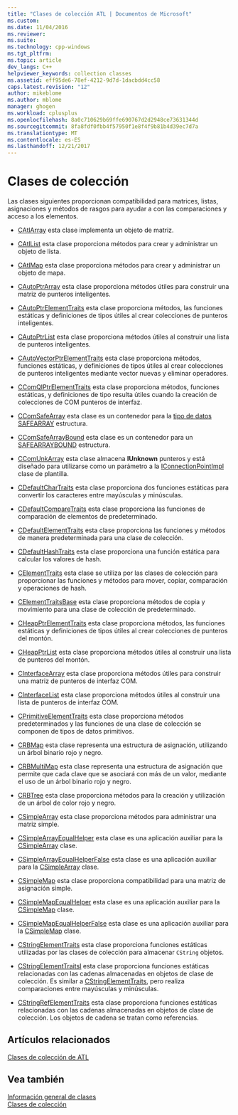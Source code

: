 ```yaml
---
title: "Clases de colección ATL | Documentos de Microsoft"
ms.custom: 
ms.date: 11/04/2016
ms.reviewer: 
ms.suite: 
ms.technology: cpp-windows
ms.tgt_pltfrm: 
ms.topic: article
dev_langs: C++
helpviewer_keywords: collection classes
ms.assetid: eff95de6-78ef-4212-9d7d-1dacbdd4cc58
caps.latest.revision: "12"
author: mikeblome
ms.author: mblome
manager: ghogen
ms.workload: cplusplus
ms.openlocfilehash: 8a0c710629b69ffe690767d2d2948ce73631344d
ms.sourcegitcommit: 8fa8fdf0fbb4f57950f1e8f4f9b81b4d39ec7d7a
ms.translationtype: MT
ms.contentlocale: es-ES
ms.lasthandoff: 12/21/2017
---
```

# <a name="collection-classes"></a>Clases de colección
Las clases siguientes proporcionan compatibilidad para matrices, listas, asignaciones y métodos de rasgos para ayudar a con las comparaciones y acceso a los elementos.  
  
-   [CAtlArray](../atl/reference/catlarray-class.md) esta clase implementa un objeto de matriz.  
  
-   [CAtlList](../atl/reference/catllist-class.md) esta clase proporciona métodos para crear y administrar un objeto de lista.  
  
-   [CAtlMap](../atl/reference/catlmap-class.md) esta clase proporciona métodos para crear y administrar un objeto de mapa.  
  
-   [CAutoPtrArray](../atl/reference/cautoptrarray-class.md) esta clase proporciona métodos útiles para construir una matriz de punteros inteligentes.  
  
-   [CAutoPtrElementTraits](../atl/reference/cautoptrelementtraits-class.md) esta clase proporciona métodos, las funciones estáticas y definiciones de tipos útiles al crear colecciones de punteros inteligentes.  
  
-   [CAutoPtrList](../atl/reference/cautoptrlist-class.md) esta clase proporciona métodos útiles al construir una lista de punteros inteligentes.  
  
-   [CAutoVectorPtrElementTraits](../atl/reference/cautovectorptrelementtraits-class.md) esta clase proporciona métodos, funciones estáticas, y definiciones de tipos útiles al crear colecciones de punteros inteligentes mediante vector nuevas y eliminar operadores.  
  
-   [CComQIPtrElementTraits](../atl/reference/ccomqiptrelementtraits-class.md) esta clase proporciona métodos, funciones estáticas, y definiciones de tipo resulta útiles cuando la creación de colecciones de COM punteros de interfaz.  
  
-   [CComSafeArray](../atl/reference/ccomsafearray-class.md) esta clase es un contenedor para la [tipo de datos SAFEARRAY](http://msdn.microsoft.com/en-us/9ec8025b-4763-4526-ab45-390c5d8b3b1e) estructura.  
  
-   [CComSafeArrayBound](../atl/reference/ccomsafearraybound-class.md) esta clase es un contenedor para un [SAFEARRAYBOUND](http://msdn.microsoft.com/en-us/303a9bdb-71d6-4f14-8747-84cf84936c6d) estructura.  
  
-   [CComUnkArray](../atl/reference/ccomunkarray-class.md) esta clase almacena **IUnknown** punteros y está diseñado para utilizarse como un parámetro a la [IConnectionPointImpl](../atl/reference/iconnectionpointimpl-class.md) clase de plantilla.  
  
-   [CDefaultCharTraits](../atl/reference/cdefaultchartraits-class.md) esta clase proporciona dos funciones estáticas para convertir los caracteres entre mayúsculas y minúsculas.  
  
-   [CDefaultCompareTraits](../atl/reference/cdefaultcomparetraits-class.md) esta clase proporciona las funciones de comparación de elementos de predeterminado.  
  
-   [CDefaultElementTraits](../atl/reference/cdefaultelementtraits-class.md) esta clase proporciona las funciones y métodos de manera predeterminada para una clase de colección.  
  
-   [CDefaultHashTraits](../atl/reference/cdefaulthashtraits-class.md) esta clase proporciona una función estática para calcular los valores de hash.  
  
-   [CElementTraits](../atl/reference/celementtraits-class.md) esta clase se utiliza por las clases de colección para proporcionar las funciones y métodos para mover, copiar, comparación y operaciones de hash.  
  
-   [CElementTraitsBase](../atl/reference/celementtraitsbase-class.md) esta clase proporciona métodos de copia y movimiento para una clase de colección de predeterminado.  
  
-   [CHeapPtrElementTraits](../atl/reference/cheapptrelementtraits-class.md) esta clase proporciona métodos, las funciones estáticas y definiciones de tipos útiles al crear colecciones de punteros del montón.  
  
-   [CHeapPtrList](../atl/reference/cheapptrlist-class.md) esta clase proporciona métodos útiles al construir una lista de punteros del montón.  
  
-   [CInterfaceArray](../atl/reference/cinterfacearray-class.md) esta clase proporciona métodos útiles para construir una matriz de punteros de interfaz COM.  
  
-   [CInterfaceList](../atl/reference/cinterfacelist-class.md) esta clase proporciona métodos útiles al construir una lista de punteros de interfaz COM.  
  
-   [CPrimitiveElementTraits](../atl/reference/cprimitiveelementtraits-class.md) esta clase proporciona métodos predeterminados y las funciones de una clase de colección se componen de tipos de datos primitivos.  
  
-   [CRBMap](../atl/reference/crbmap-class.md) esta clase representa una estructura de asignación, utilizando un árbol binario rojo y negro.  
  
-   [CRBMultiMap](../atl/reference/crbmultimap-class.md) esta clase representa una estructura de asignación que permite que cada clave que se asociará con más de un valor, mediante el uso de un árbol binario rojo y negro.  
  
-   [CRBTree](../atl/reference/crbtree-class.md) esta clase proporciona métodos para la creación y utilización de un árbol de color rojo y negro.  
  
-   [CSimpleArray](../atl/reference/csimplearray-class.md) esta clase proporciona métodos para administrar una matriz simple.  
  
-   [CSimpleArrayEqualHelper](../atl/reference/csimplearrayequalhelper-class.md) esta clase es una aplicación auxiliar para la [CSimpleArray](../atl/reference/csimplearray-class.md) clase.  
  
-   [CSimpleArrayEqualHelperFalse](../atl/reference/csimplearrayequalhelperfalse-class.md) esta clase es una aplicación auxiliar para la [CSimpleArray](../atl/reference/csimplearray-class.md) clase.  
  
-   [CSimpleMap](../atl/reference/csimplemap-class.md) esta clase proporciona compatibilidad para una matriz de asignación simple.  
  
-   [CSimpleMapEqualHelper](../atl/reference/csimplemapequalhelper-class.md) esta clase es una aplicación auxiliar para la [CSimpleMap](../atl/reference/csimplemap-class.md) clase.  
  
-   [CSimpleMapEqualHelperFalse](../atl/reference/csimplemapequalhelperfalse-class.md) esta clase es una aplicación auxiliar para la [CSimpleMap](../atl/reference/csimplemap-class.md) clase.  
  
-   [CStringElementTraits](../atl/reference/cstringelementtraits-class.md) esta clase proporciona funciones estáticas utilizadas por las clases de colección para almacenar `CString` objetos.  
  
-   [CStringElementTraitsI](../atl/reference/cstringelementtraitsi-class.md) esta clase proporciona funciones estáticas relacionadas con las cadenas almacenadas en objetos de clase de colección. Es similar a [CStringElementTraits](../atl/reference/cstringelementtraits-class.md), pero realiza comparaciones entre mayúsculas y minúsculas.  
  
-   [CStringRefElementTraits](../atl/reference/cstringrefelementtraits-class.md) esta clase proporciona funciones estáticas relacionadas con las cadenas almacenadas en objetos de clase de colección. Los objetos de cadena se tratan como referencias.  
  
## <a name="related-articles"></a>Artículos relacionados  
 [Clases de colección de ATL](../atl/atl-collection-classes.md)  
  
## <a name="see-also"></a>Vea también  
 [Información general de clases](../atl/atl-class-overview.md)   
 [Clases de colección](../atl/atl-collection-classes.md)

